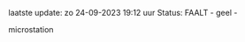 laatste update: 
zo 24-09-2023 19:12   uur 
Status: FAALT - geel - 
<div class="service Y">microstation</div>